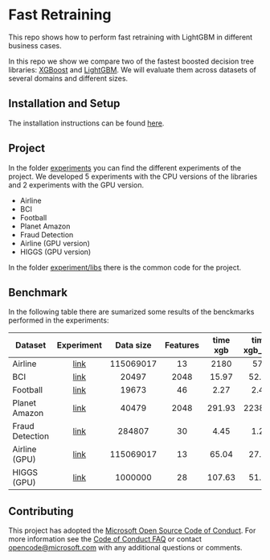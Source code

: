 # Fast Retraining

This repo shows how to perform fast retraining with LightGBM in different business cases.

In this repo we show we compare two of the fastest boosted decision tree libraries: [XGBoost](https://github.com/dmlc/xgboost) and [LightGBM](https://github.com/microsoft/LightGBM). We will evaluate them across datasets of several domains and different sizes. 

## Installation and Setup

The installation instructions can be found [here](./INSTALL.md).

## Project

In the folder [experiments](./experiments) you can find the different experiments of the project. We developed 5 experiments with the CPU versions of the libraries and 2 experiments with the GPU version.

* Airline
* BCI
* Football
* Planet Amazon
* Fraud Detection
* Airline (GPU version)
* HIGGS (GPU version)

In the folder [experiment/libs](./experiment/libs) there is the common code for the project.

## Benchmark

In the following table there are sumarized some results of the benckmarks performed in the experiments:

| Dataset | Experiment | Data size | Features | time xgb | time xgb_hist | time lgb | F1 xgb | F1 xgb_hist | F1 lgb | 
| --- | :---: | :---: | :---: | :---: | :---: | :---: | :---: | :---: | :---: |
| Airline | [link](./experiments/01_airline.ipynb) | 115069017 | 13 | 2180 | 578 | 366 | 0.717 | 0.698 | 0.694 |
| BCI | [link](./experiments/02_BCI.ipynb) | 20497 | 2048 | 15.97 | 52.69 | 6.38 | 0.110 | 0.142 | 0.137 |
| Football | [link](./experiments/03_football.ipynb) | 19673 | 46 | 2.27 | 2.47 | 0.582 | 0.458 | 0.460 | 0.587 |
| Planet Amazon | [link](./experiments/04_PlanetKaggle.ipynb) | 40479 | 2048 | 291.93 | 2238.96 | 78.43 | 0.805 | 0.819 | 0.891 |
| Fraud Detection | [link](./experiments/05_FraudDetection.ipynb) | 284807 | 30 | 4.45 | 1.20 | 0.73 | 0.824 | 0.802 | 0.813 |
| Airline (GPU) | [link](./experiments/06_airline_GPU.ipynb) | 115069017 | 13 | 65.04 | 27.15 | 21.35 | 0.726 | 0.738 | 0.728 |
| HIGGS (GPU) | [link](./experiments/07_HIGGS_GPU.ipynb) | 1000000 | 28 | 107.63 | 51.26 | 28.90 | 0.770 | 0.770 | 0.766 |

## Contributing

This project has adopted the [Microsoft Open Source Code of Conduct](https://opensource.microsoft.com/codeofconduct/). For more information see the [Code of Conduct FAQ](https://opensource.microsoft.com/codeofconduct/faq/) or contact [opencode@microsoft.com](mailto:opencode@microsoft.com) with any additional questions or comments.

